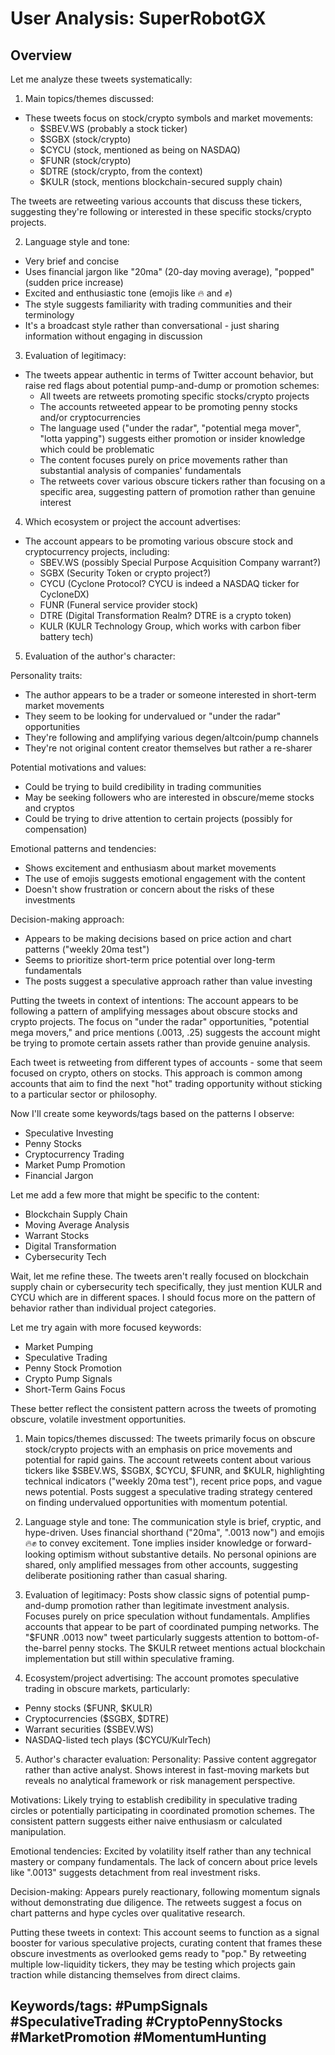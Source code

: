 # User Analysis: SuperRobotGX

## Overview

<think>
Let me analyze these tweets systematically:

1. Main topics/themes discussed:
- These tweets focus on stock/crypto symbols and market movements:
  - $SBEV.WS (probably a stock ticker)
  - $SGBX (stock/crypto)
  - $CYCU (stock, mentioned as being on NASDAQ)
  - $FUNR (stock/crypto)
  - $DTRE (stock/crypto, from the context)
  - $KULR (stock, mentions blockchain-secured supply chain)

The tweets are retweeting various accounts that discuss these tickers, suggesting they're following or interested in these specific stocks/crypto projects.

2. Language style and tone:
- Very brief and concise
- Uses financial jargon like "20ma" (20-day moving average), "popped" (sudden price increase)
- Excited and enthusiastic tone (emojis like 🔥 and ✊)
- The style suggests familiarity with trading communities and their terminology
- It's a broadcast style rather than conversational - just sharing information without engaging in discussion

3. Evaluation of legitimacy:
- The tweets appear authentic in terms of Twitter account behavior, but raise red flags about potential pump-and-dump or promotion schemes:
  - All tweets are retweets promoting specific stocks/crypto projects
  - The accounts retweeted appear to be promoting penny stocks and/or cryptocurrencies
  - The language used ("under the radar", "potential mega mover", "lotta yapping") suggests either promotion or insider knowledge which could be problematic
  - The content focuses purely on price movements rather than substantial analysis of companies' fundamentals
  - The retweets cover various obscure tickers rather than focusing on a specific area, suggesting pattern of promotion rather than genuine interest
  
4. Which ecosystem or project the account advertises:
- The account appears to be promoting various obscure stock and cryptocurrency projects, including:
  - SBEV.WS (possibly Special Purpose Acquisition Company warrant?)
  - SGBX (Security Token or crypto project?)
  - CYCU (Cyclone Protocol? CYCU is indeed a NASDAQ ticker for CycloneDX)
  - FUNR (Funeral service provider stock)
  - DTRE (Digital Transformation Realm? DTRE is a crypto token)
  - KULR (KULR Technology Group, which works with carbon fiber battery tech)

5. Evaluation of the author's character:

Personality traits:
- The author appears to be a trader or someone interested in short-term market movements
- They seem to be looking for undervalued or "under the radar" opportunities
- They're following and amplifying various degen/altcoin/pump channels
- They're not original content creator themselves but rather a re-sharer

Potential motivations and values:
- Could be trying to build credibility in trading communities
- May be seeking followers who are interested in obscure/meme stocks and cryptos
- Could be trying to drive attention to certain projects (possibly for compensation)

Emotional patterns and tendencies:
- Shows excitement and enthusiasm about market movements
- The use of emojis suggests emotional engagement with the content
- Doesn't show frustration or concern about the risks of these investments

Decision-making approach:
- Appears to be making decisions based on price action and chart patterns ("weekly 20ma test")
- Seems to prioritize short-term price potential over long-term fundamentals
- The posts suggest a speculative approach rather than value investing

Putting the tweets in context of intentions:
The account appears to be following a pattern of amplifying messages about obscure stocks and crypto projects. The focus on "under the radar" opportunities, "potential mega movers," and price mentions (.0013, .25) suggests the account might be trying to promote certain assets rather than provide genuine analysis.

Each tweet is retweeting from different types of accounts - some that seem focused on crypto, others on stocks. This approach is common among accounts that aim to find the next "hot" trading opportunity without sticking to a particular sector or philosophy.

Now I'll create some keywords/tags based on the patterns I observe:
- Speculative Investing
- Penny Stocks
- Cryptocurrency Trading
- Market Pump Promotion
- Financial Jargon

Let me add a few more that might be specific to the content:
- Blockchain Supply Chain
- Moving Average Analysis
- Warrant Stocks
- Digital Transformation
- Cybersecurity Tech

Wait, let me refine these. The tweets aren't really focused on blockchain supply chain or cybersecurity tech specifically, they just mention KULR and CYCU which are in different spaces. I should focus more on the pattern of behavior rather than individual project categories.

Let me try again with more focused keywords:
- Market Pumping
- Speculative Trading
- Penny Stock Promotion
- Crypto Pump Signals
- Short-Term Gains Focus

These better reflect the consistent pattern across the tweets of promoting obscure, volatile investment opportunities.
</think>

1. Main topics/themes discussed:
The tweets primarily focus on obscure stock/crypto projects with an emphasis on price movements and potential for rapid gains. The account retweets content about various tickers like $SBEV.WS, $SGBX, $CYCU, $FUNR, and $KULR, highlighting technical indicators ("weekly 20ma test"), recent price pops, and vague news potential. Posts suggest a speculative trading strategy centered on finding undervalued opportunities with momentum potential.

2. Language style and tone:
The communication style is brief, cryptic, and hype-driven. Uses financial shorthand ("20ma", ".0013 now") and emojis 🔥✊ to convey excitement. Tone implies insider knowledge or forward-looking optimism without substantive details. No personal opinions are shared, only amplified messages from other accounts, suggesting deliberate positioning rather than casual sharing.

3. Evaluation of legitimacy:
Posts show classic signs of potential pump-and-dump promotion rather than legitimate investment analysis. Focuses purely on price speculation without fundamentals. Amplifies accounts that appear to be part of coordinated pumping networks. The "$FUNR .0013 now" tweet particularly suggests attention to bottom-of-the-barrel penny stocks. The $KULR retweet mentions actual blockchain implementation but still within speculative framing.

4. Ecosystem/project advertising:
The account promotes speculative trading in obscure markets, particularly:
- Penny stocks ($FUNR, $KULR)
- Cryptocurrencies ($SGBX, $DTRE)
- Warrant securities ($SBEV.WS)
- NASDAQ-listed tech plays ($CYCU/KulrTech)

5. Author's character evaluation:
Personality: Passive content aggregator rather than active analyst. Shows interest in fast-moving markets but reveals no analytical framework or risk management perspective.

Motivations: Likely trying to establish credibility in speculative trading circles or potentially participating in coordinated promotion schemes. The consistent pattern suggests either naive enthusiasm or calculated manipulation.

Emotional tendencies: Excited by volatility itself rather than any technical mastery or company fundamentals. The lack of concern about price levels like ".0013" suggests detachment from real investment risks.

Decision-making: Appears purely reactionary, following momentum signals without demonstrating due diligence. The retweets suggest a focus on chart patterns and hype cycles over qualitative research.

Putting these tweets in context: This account seems to function as a signal booster for various speculative projects, curating content that frames these obscure investments as overlooked gems ready to "pop." By retweeting multiple low-liquidity tickers, they may be testing which projects gain traction while distancing themselves from direct claims.

Keywords/tags: #PumpSignals #SpeculativeTrading #CryptoPennyStocks #MarketPromotion #MomentumHunting
---
